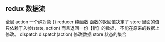 ## redux 数据流
全局
action 一个纯对象 {}
reducer 纯函数 函数的返回值决定了 store 里面的值 只依赖于入参(state, action) 而且返回一份【新】的数据， 不能在原来的数据上修改。
dispatch dispatch(action) 修改数据
store 状态的集合